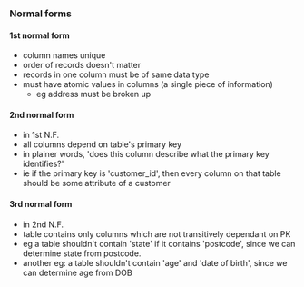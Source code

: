 ### Normal forms

#### 1st normal form

- column names unique
- order of records doesn't matter
- records in one column must be of same data type
- must have atomic values in columns (a single piece of information)
  - eg address must be broken up

#### 2nd normal form

- in 1st N.F.
- all columns depend on table's primary key
- in plainer words, 'does this column describe what the primary key identifies?'
- ie if the primary key is 'customer_id', then every column on that table should be some attribute of a customer

#### 3rd normal form

- in 2nd N.F.
- table contains only columns which are not transitively dependant on PK
- eg a table shouldn't contain 'state' if it contains 'postcode', since we can determine state from postcode.
- another eg: a table shouldn't contain 'age' and 'date of birth', since we can determine age from DOB


